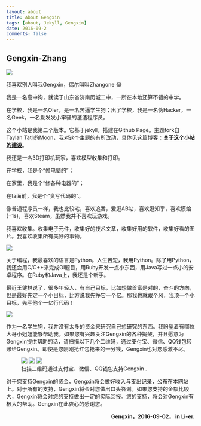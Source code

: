 ```yaml
---
layout: about
title: About Gengxin
tags: [about, Jekyll, Gengxin]
date: 2016-09-2
comments: false
---
```


## Gengxin-Zhang

<img src=" http://images2015.cnblogs.com/blog/831801/201609/831801-20160902171941011-1718858752.jpg" style="margin:auto" >

我喜欢别人叫我Gengxin，偶尔叫叫Zhangone 😂

我是一名高中狗，就读于山东省济南历城二中，一所在本地还算不错的中学。

在学校，我是一名OIer，是一名苦逼学生狗；出了学校，我是一名伪Hacker，一名Geek，一名爱发发小牢骚的渣渣程序员。

这个小站是我第二个版本。它基于jekyll，搭建在Github Page。主题fork自Taylan Tatlı的Moon，我对这个主题的有所改动，具体见这篇博客：<a href="http://zhangone.top/posts/2016/09/02/Mysite-is-Buding" target="\_blank"><strong>关于这个小站的建设</strong></a>。

我还是一名3D打印机玩家，喜欢模型收集和打印。

在学校，我是个“修电脑的”；

在家里，我是个“修各种电器的”；

在ta面前，我是个“臭写代码的”。

像普通程序员一样，我也比较宅，喜欢追番，爱逛AB站，喜欢逛知乎，喜欢膜蛤(+1s)，喜欢Steam，虽然我并不喜欢玩游戏。

我喜欢收集。收集电子元件，收集好的技术文章，收集好用的软件，收集好看的图片。我喜欢收集所有美好的事物。

<img src=" http://images2015.cnblogs.com/blog/831801/201609/831801-20160902171941011-1718858752.jpg" style="margin:auto" >

关于编程，我最喜欢的语言是Python。人生苦短，我用Python。除了用Python，我还会用C/C++来完成OI题目，用Ruby开发一点小东西，用Java写过一点小的安卓程序。在Ruby和Java上，我还是个新手。

最近王健林说了，很多年轻人，有自己目标，比如想做首富是对的，奋斗的方向，但是最好先定一个小目标，比方说我先挣它一个亿。那我也就跟个风，我顶一个小目标，先写他个一亿行代码！

<img src=" http://images2015.cnblogs.com/blog/831801/201609/831801-20160902171941011-1718858752.jpg" style="margin:auto" >

<a name="help"></a>
<a name="打赏"></a>
<a name="捐助"></a>
<a name="帮助"></a>
作为一名学生狗，我并没有太多的资金来研究自己想研究的东西。我盼望着有哪位大哥小姐姐能够帮助我。如果您有兴趣关注Gengxin的各种捣鼓，并且愿意为Gengxin提供帮助的话，请扫描以下几个二维码，通过支付宝、微信、QQ钱包转账给Gengxin。即使是您刚刚抢红包抢来的一分钱，Gengxin也对您感激不尽。

<figure class="third">
	<a href="http://images2015.cnblogs.com/blog/831801/201609/831801-20160902174726480-807683705.jpg"><img src="http://images2015.cnblogs.com/blog/831801/201609/831801-20160902174726480-807683705.jpg"></a>
	<a href="http://images2015.cnblogs.com/blog/831801/201609/831801-20160902174744230-923462678.jpg"><img src="http://images2015.cnblogs.com/blog/831801/201609/831801-20160902174744230-923462678.jpg"></a>
	<a href="http://images2015.cnblogs.com/blog/831801/201609/831801-20160902174736558-773088411.jpg"><img src="http://images2015.cnblogs.com/blog/831801/201609/831801-20160902174736558-773088411.jpg"></a>
	<figcaption>扫描二维码通过支付宝、微信、QQ钱包支持Gengxin .</figcaption>
</figure>

对于您支持Gengxin的资金，Gengxin将会做好收入与支出记录，公布在本网站上。对于所有的支持，Gengxin将会对您做出口头答谢。如果您支持的金额比较大，Gengxin将会对您的支持做出一定的实际回报。您的支持，将会对Gengxin有极大的帮助。Gengxin在此衷心的感谢您。

<p align="right"><strong>Gengxin，2016-09-02， in Li-er.</strong></p>
